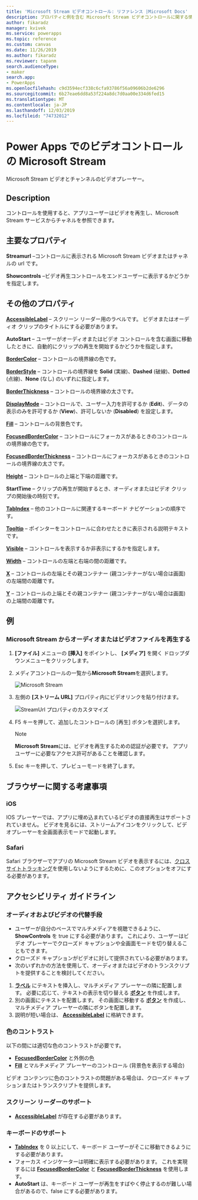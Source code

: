 ```yaml
---
title: 'Microsoft Stream ビデオコントロール: リファレンス |Microsoft Docs'
description: プロパティと例を含む Microsoft Stream ビデオコントロールに関する情報
author: fikaradz
manager: kvivek
ms.service: powerapps
ms.topic: reference
ms.custom: canvas
ms.date: 11/26/2019
ms.author: fikaradz
ms.reviewer: tapanm
search.audienceType:
- maker
search.app:
- PowerApps
ms.openlocfilehash: c9d3594ecf338c6cfa93786f56a09606b2de6296
ms.sourcegitcommit: 6b27eae6dd8a53f224a8dc7d0aa00e334d6fed15
ms.translationtype: MT
ms.contentlocale: ja-JP
ms.lasthandoff: 12/03/2019
ms.locfileid: "74732012"
---
```

# <a name="microsoft-stream-video-control-in-power-apps"></a>Power Apps でのビデオコントロールの Microsoft Stream
Microsoft Stream ビデオとチャンネルのビデオプレーヤー。

## <a name="description"></a>Description
コントロールを使用すると、アプリユーザーはビデオを再生し、Microsoft Stream サービスからチャネルを参照できます。

## <a name="key-properties"></a>主要なプロパティ
**Streamurl** –コントロールに表示される Microsoft Stream ビデオまたはチャネルの url です。

**Showcontrols** –ビデオ再生コントロールをエンドユーザーに表示するかどうかを指定します。

## <a name="additional-properties"></a>その他のプロパティ
**[AccessibleLabel](properties-accessibility.md)** – スクリーン リーダー用のラベルです。 ビデオまたはオーディオ クリップのタイトルにする必要があります。

**AutoStart** – ユーザーがオーディオまたはビデオ コントロールを含む画面に移動したときに、自動的にクリップの再生を開始するかどうかを指定します。

**[BorderColor](properties-color-border.md)** – コントロールの境界線の色です。

**[BorderStyle](properties-color-border.md)** – コントロールの境界線を **Solid** (実線)、**Dashed** (破線)、**Dotted** (点線)、**None** (なし) のいずれに指定します。

**[BorderThickness](properties-color-border.md)** – コントロールの境界線の太さです。

**[DisplayMode](properties-core.md)** – コントロールで、ユーザー入力を許可するか (**Edit**)、データの表示のみを許可するか (**View**)、許可しないか (**Disabled**) を設定します。

**[Fill](properties-color-border.md)** – コントロールの背景色です。

**[FocusedBorderColor](properties-color-border.md)** – コントロールにフォーカスがあるときのコントロールの境界線の色です。

**[FocusedBorderThickness](properties-color-border.md)** – コントロールにフォーカスがあるときのコントロールの境界線の太さです。

**[Height](properties-size-location.md)** – コントロールの上端と下端の距離です。

**StartTime** – クリップの再生が開始するとき、オーディオまたはビデオ クリップの開始後の時刻です。

**[TabIndex](properties-accessibility.md)** – 他のコントロールに関連するキーボード ナビゲーションの順序です。

**[Tooltip](properties-core.md)** – ポインターをコントロールに合わせたときに表示される説明テキストです。

**[Visible](properties-core.md)** – コントロールを表示するか非表示にするかを指定します。

**[Width](properties-size-location.md)** – コントロールの左端と右端の間の距離です。

**[X](properties-size-location.md)** – コントロールの左端とその親コンテナー (親コンテナーがない場合は画面) の左端間の距離です。

**[Y](properties-size-location.md)** – コントロールの上端とその親コンテナー (親コンテナーがない場合は画面) の上端間の距離です。

## <a name="example"></a>例

### <a name="play-an-audio-or-video-file-from-microsoft-stream"></a>Microsoft Stream からオーディオまたはビデオファイルを再生する

1. **[ファイル]** メニューの **[挿入]** をポイントし、 **[メディア]** を開く ドロップダウンメニューをクリックします。 
2. メディアコントロールの一覧から**Microsoft Stream**を選択します。

    ![Microsoft Stream](./media/control-stream-video/stream-icon.png "Microsoft Stream")

3. 左側の **[ストリーム URL]** プロパティ内にビデオリンクを貼り付けます。

    ![StreamUrl プロパティのカスタマイズ](./media/control-stream-video/stream-url.png "StreamUrl プロパティのカスタマイズ")

4. F5 キーを押して、追加したコントロールの [再生] ボタンを選択します。

    > [!NOTE]
   > **Microsoft Stream**には、ビデオを再生するための認証が必要です。 アプリユーザーに必要なアクセス許可があることを確認します。
5. Esc キーを押して、プレビューモードを終了します。

## <a name="browser-considerations"></a>ブラウザーに関する考慮事項

### <a name="ios"></a>iOS
IOS プレーヤーでは、アプリに埋め込まれているビデオの直接再生はサポートされていません。  ビデオを見るには、ストリームアイコンをクリックして、ビデオプレーヤーを全画面表示モードで起動します。

### <a name="safari"></a>Safari

Safari ブラウザーでアプリの Microsoft Stream ビデオを表示するには、[クロスサイトトラッキング](https://support.apple.com/guide/safari/sfri40732/mac)を使用しないようにするために、このオプションをオフにする必要があります。

## <a name="accessibility-guidelines"></a>アクセシビリティ ガイドライン
### <a name="audio-and-video-alternatives"></a>オーディオおよびビデオの代替手段
* ユーザーが自分のペースでマルチメディアを視聴できるように、**ShowControls** を true にする必要があります。 これにより、ユーザーはビデオ プレーヤーでクローズド キャプションや全画面モードを切り替えることもできます。
* クローズド キャプションがビデオに対して提供されている必要があります。
 * 次のいずれかの方法を使用して、オーディオまたはビデオのトランスクリプトを提供することを検討してください。
  1. **[ラベル](control-text-box.md)** にテキストを挿入し、マルチメディア プレーヤーの隣に配置します。 必要に応じて、テキストの表示を切り替える **[ボタン](control-button.md)** を作成します。
  2. 別の画面にテキストを配置します。 その画面に移動する **[ボタン](control-button.md)** を作成し、マルチメディア プレーヤーの隣にボタンを配置します。
  3. 説明が短い場合は、 **[AccessibleLabel](properties-accessibility.md)** に格納できます。

### <a name="color-contrast"></a>色のコントラスト
以下の間には適切な色のコントラストが必要です。
* **[FocusedBorderColor](properties-color-border.md)** と外側の色
* **[Fill](properties-color-border.md)** とマルチメディア プレーヤーのコントロール (背景色を表示する場合)

ビデオ コンテンツに色のコントラストの問題がある場合は、クローズド キャプションまたはトランスクリプトを提供します。

### <a name="screen-reader-support"></a>スクリーン リーダーのサポート
* **[AccessibleLabel](properties-accessibility.md)** が存在する必要があります。

### <a name="keyboard-support"></a>キーボードのサポート
* **[TabIndex](properties-accessibility.md)** を 0 以上にして、キーボード ユーザーがそこに移動できるようにする必要があります。
* フォーカス インジケーターは明確に表示する必要があります。 これを実現するには **[FocusedBorderColor](properties-color-border.md)** と **[FocusedBorderThickness](properties-color-border.md)** を使用します。
* **AutoStart** は、キーボード ユーザーが再生をすばやく停止するのが難しい場合があるので、false にする必要があります。